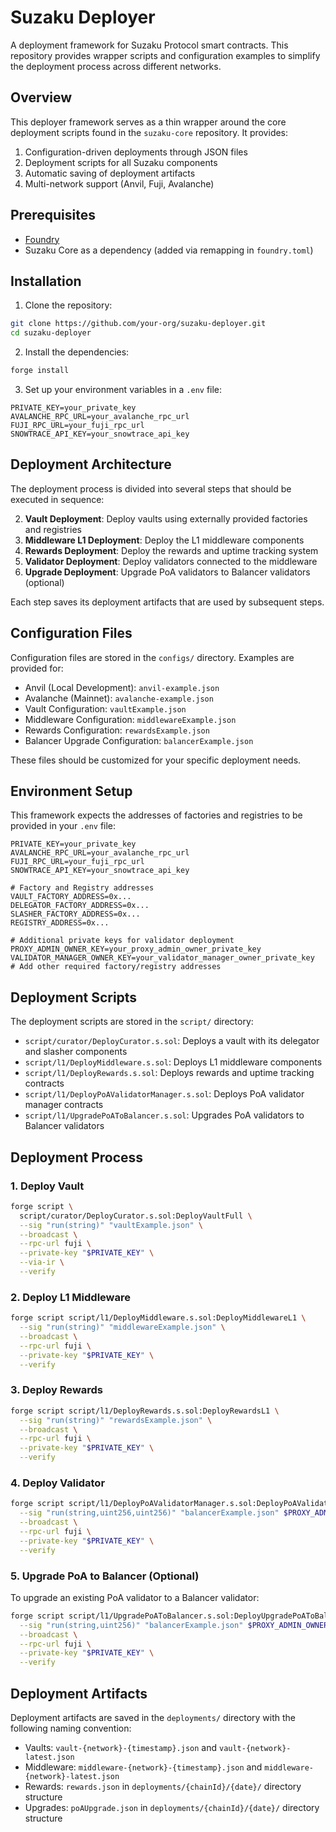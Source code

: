 # Suzaku Deployer

A deployment framework for Suzaku Protocol smart contracts. This repository provides wrapper scripts and configuration examples to simplify the deployment process across different networks.

## Overview

This deployer framework serves as a thin wrapper around the core deployment scripts found in the `suzaku-core` repository. It provides:

1. Configuration-driven deployments through JSON files
2. Deployment scripts for all Suzaku components
3. Automatic saving of deployment artifacts
4. Multi-network support (Anvil, Fuji, Avalanche)

## Prerequisites

- [Foundry](https://book.getfoundry.sh/getting-started/installation)
- Suzaku Core as a dependency (added via remapping in `foundry.toml`)

## Installation

1. Clone the repository:
```sh
git clone https://github.com/your-org/suzaku-deployer.git
cd suzaku-deployer
```

2. Install the dependencies:
```sh
forge install
```

3. Set up your environment variables in a `.env` file:
```
PRIVATE_KEY=your_private_key
AVALANCHE_RPC_URL=your_avalanche_rpc_url
FUJI_RPC_URL=your_fuji_rpc_url
SNOWTRACE_API_KEY=your_snowtrace_api_key
```

## Deployment Architecture

The deployment process is divided into several steps that should be executed in sequence:

2. **Vault Deployment**: Deploy vaults using externally provided factories and registries
3. **Middleware L1 Deployment**: Deploy the L1 middleware components
4. **Rewards Deployment**: Deploy the rewards and uptime tracking system
5. **Validator Deployment**: Deploy validators connected to the middleware
6. **Upgrade Deployment**: Upgrade PoA validators to Balancer validators (optional)

Each step saves its deployment artifacts that are used by subsequent steps.

## Configuration Files

Configuration files are stored in the `configs/` directory. Examples are provided for:

- Anvil (Local Development): `anvil-example.json`
- Avalanche (Mainnet): `avalanche-example.json`
- Vault Configuration: `vaultExample.json`
- Middleware Configuration: `middlewareExample.json`
- Rewards Configuration: `rewardsExample.json`
- Balancer Upgrade Configuration: `balancerExample.json`

These files should be customized for your specific deployment needs.

## Environment Setup

This framework expects the addresses of factories and registries to be provided in your `.env` file:

```
PRIVATE_KEY=your_private_key
AVALANCHE_RPC_URL=your_avalanche_rpc_url
FUJI_RPC_URL=your_fuji_rpc_url
SNOWTRACE_API_KEY=your_snowtrace_api_key

# Factory and Registry addresses 
VAULT_FACTORY_ADDRESS=0x...
DELEGATOR_FACTORY_ADDRESS=0x...
SLASHER_FACTORY_ADDRESS=0x...
REGISTRY_ADDRESS=0x...

# Additional private keys for validator deployment
PROXY_ADMIN_OWNER_KEY=your_proxy_admin_owner_private_key
VALIDATOR_MANAGER_OWNER_KEY=your_validator_manager_owner_private_key
# Add other required factory/registry addresses
```

## Deployment Scripts

The deployment scripts are stored in the `script/` directory:

- `script/curator/DeployCurator.s.sol`: Deploys a vault with its delegator and slasher components
- `script/l1/DeployMiddleware.s.sol`: Deploys L1 middleware components
- `script/l1/DeployRewards.s.sol`: Deploys rewards and uptime tracking contracts
- `script/l1/DeployPoAValidatorManager.s.sol`: Deploys PoA validator manager contracts
- `script/l1/UpgradePoAToBalancer.s.sol`: Upgrades PoA validators to Balancer validators

## Deployment Process

### 1. Deploy Vault

```sh
forge script \
  script/curator/DeployCurator.s.sol:DeployVaultFull \
  --sig "run(string)" "vaultExample.json" \
  --broadcast \
  --rpc-url fuji \
  --private-key "$PRIVATE_KEY" \
  --via-ir \
  --verify

```

### 2. Deploy L1 Middleware

```sh
forge script script/l1/DeployMiddleware.s.sol:DeployMiddlewareL1 \
  --sig "run(string)" "middlewareExample.json" \
  --broadcast \
  --rpc-url fuji \
  --private-key "$PRIVATE_KEY" \
  --verify
```

### 3. Deploy Rewards

```sh
forge script script/l1/DeployRewards.s.sol:DeployRewardsL1 \
  --sig "run(string)" "rewardsExample.json" \
  --broadcast \
  --rpc-url fuji \
  --private-key "$PRIVATE_KEY" \
  --verify
```

### 4. Deploy Validator

```sh
forge script script/l1/DeployPoAValidatorManager.s.sol:DeployPoAValidatorManager \
  --sig "run(string,uint256,uint256)" "balancerExample.json" $PROXY_ADMIN_OWNER_KEY $VALIDATOR_MANAGER_OWNER_KEY \
  --broadcast \
  --rpc-url fuji \
  --private-key "$PRIVATE_KEY" \
  --verify
```

### 5. Upgrade PoA to Balancer (Optional)

To upgrade an existing PoA validator to a Balancer validator:

```sh
forge script script/l1/UpgradePoAToBalancer.s.sol:DeployUpgradePoAToBalancer \
  --sig "run(string,uint256)" "balancerExample.json" $PROXY_ADMIN_OWNER_KEY \
  --broadcast \
  --rpc-url fuji \
  --private-key "$PRIVATE_KEY" \
  --verify
```

## Deployment Artifacts

Deployment artifacts are saved in the `deployments/` directory with the following naming convention:

- Vaults: `vault-{network}-{timestamp}.json` and `vault-{network}-latest.json`
- Middleware: `middleware-{network}-{timestamp}.json` and `middleware-{network}-latest.json`
- Rewards: `rewards.json` in `deployments/{chainId}/{date}/` directory structure
- Upgrades: `poAUpgrade.json` in `deployments/{chainId}/{date}/` directory structure
